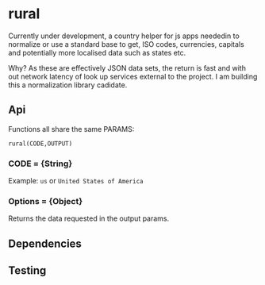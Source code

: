 # rural
Currently under development, a country helper for js apps neededin to normalize or use a standard base to get, ISO codes, currencies, capitals and potentially more localised data such as states etc. 

Why? As these are effectively JSON data sets, the return is fast and with out network latency of look up services external to the project. 
I am building this a normalization library cadidate. 

## Api

Functions all share the same PARAMS:

`rural(CODE,OUTPUT)`

### CODE = {String}
Example: `us` or `United States of America`

### Options = {Object}


Returns the data requested in the output params. 

## Dependencies


## Testing
